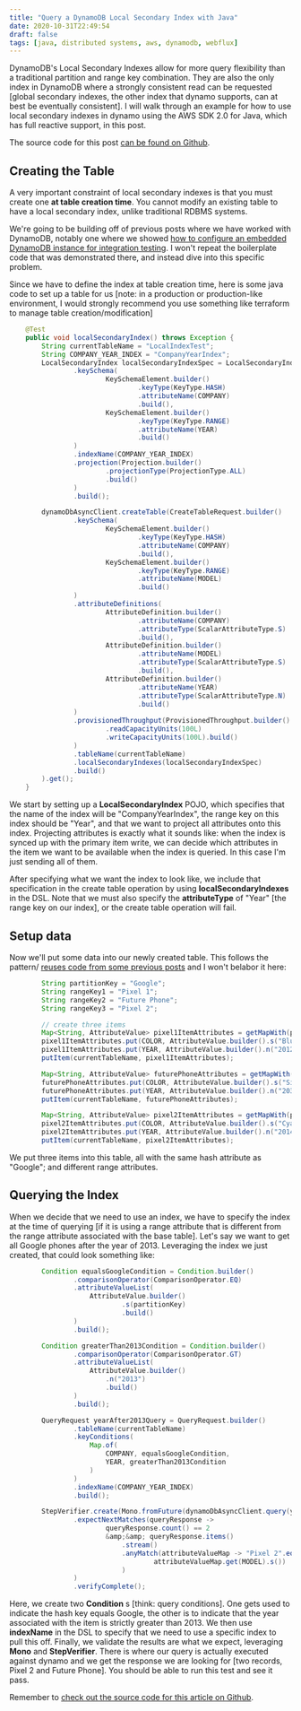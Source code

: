 ```yaml
---
title: "Query a DynamoDB Local Secondary Index with Java"
date: 2020-10-31T22:49:54
draft: false
tags: [java, distributed systems, aws, dynamodb, webflux]
---
```


DynamoDB's Local Secondary Indexes allow for more query flexibility than a traditional partition and range key combination. They are also the only index in DynamoDB where a strongly consistent read can be requested \[global secondary indexes, the other index that dynamo supports, can at best be eventually consistent\]. I will walk through an example for how to use local secondary indexes in dynamo using the AWS SDK 2.0 for Java, which has full reactive support, in this post.

The source code for this post [can be found on Github](https://github.com/nfisher23/webflux-and-dynamo/blob/master/src/test/java/com/nickolasfisher/reactivedynamo/PhoneServiceTest.java#L338).

## Creating the Table

A very important constraint of local secondary indexes is that you must create one **at table creation time**. You cannot modify an existing table to have a local secondary index, unlike traditional RDBMS systems.

We're going to be building off of previous posts where we have worked with DynamoDB, notably one where we showed [how to configure an embedded DynamoDB instance for integration testing](https://nickolasfisher.com/blog/configuring-an-in-memory-dynamodb-instance-with-java-for-integration-testing). I won't repeat the boilerplate code that was demonstrated there, and instead dive into this specific problem.

Since we have to define the index at table creation time, here is some java code to set up a table for us \[note: in a production or production-like environment, I would strongly recommend you use something like terraform to manage table creation/modification\]

```java
    @Test
    public void localSecondaryIndex() throws Exception {
        String currentTableName = "LocalIndexTest";
        String COMPANY_YEAR_INDEX = "CompanyYearIndex";
        LocalSecondaryIndex localSecondaryIndexSpec = LocalSecondaryIndex.builder()
                .keySchema(
                        KeySchemaElement.builder()
                                .keyType(KeyType.HASH)
                                .attributeName(COMPANY)
                                .build(),
                        KeySchemaElement.builder()
                                .keyType(KeyType.RANGE)
                                .attributeName(YEAR)
                                .build()
                )
                .indexName(COMPANY_YEAR_INDEX)
                .projection(Projection.builder()
                        .projectionType(ProjectionType.ALL)
                        .build()
                )
                .build();

        dynamoDbAsyncClient.createTable(CreateTableRequest.builder()
                .keySchema(
                        KeySchemaElement.builder()
                                .keyType(KeyType.HASH)
                                .attributeName(COMPANY)
                                .build(),
                        KeySchemaElement.builder()
                                .keyType(KeyType.RANGE)
                                .attributeName(MODEL)
                                .build()
                )
                .attributeDefinitions(
                        AttributeDefinition.builder()
                                .attributeName(COMPANY)
                                .attributeType(ScalarAttributeType.S)
                                .build(),
                        AttributeDefinition.builder()
                                .attributeName(MODEL)
                                .attributeType(ScalarAttributeType.S)
                                .build(),
                        AttributeDefinition.builder()
                                .attributeName(YEAR)
                                .attributeType(ScalarAttributeType.N)
                                .build()
                )
                .provisionedThroughput(ProvisionedThroughput.builder()
                        .readCapacityUnits(100L)
                        .writeCapacityUnits(100L).build()
                )
                .tableName(currentTableName)
                .localSecondaryIndexes(localSecondaryIndexSpec)
                .build()
        ).get();
    }

```

We start by setting up a **LocalSecondaryIndex** POJO, which specifies that the name of the index will be "CompanyYearIndex", the range key on this index should be "Year", and that we want to project all attributes onto this index. Projecting attributes is exactly what it sounds like: when the index is synced up with the primary item write, we can decide which attributes in the item we want to be available when the index is queried. In this case I'm just sending all of them.

After specifying what we want the index to look like, we include that specification in the create table operation by using **localSecondaryIndexes** in the DSL. Note that we must also specify the **attributeType** of "Year" \[the range key on our index\], or the create table operation will fail.

## Setup data

Now we'll put some data into our newly created table. This follows the pattern/ [reuses code from some previous posts](https://nickolasfisher.com/blog/querying-dynamodb-in-java-with-the-aws-sdk-20) and I won't belabor it here:

```java
        String partitionKey = "Google";
        String rangeKey1 = "Pixel 1";
        String rangeKey2 = "Future Phone";
        String rangeKey3 = "Pixel 2";

        // create three items
        Map<String, AttributeValue> pixel1ItemAttributes = getMapWith(partitionKey, rangeKey1);
        pixel1ItemAttributes.put(COLOR, AttributeValue.builder().s("Blue").build());
        pixel1ItemAttributes.put(YEAR, AttributeValue.builder().n("2012").build());
        putItem(currentTableName, pixel1ItemAttributes);

        Map<String, AttributeValue> futurePhoneAttributes = getMapWith(partitionKey, rangeKey2);
        futurePhoneAttributes.put(COLOR, AttributeValue.builder().s("Silver").build());
        futurePhoneAttributes.put(YEAR, AttributeValue.builder().n("2030").build());
        putItem(currentTableName, futurePhoneAttributes);

        Map<String, AttributeValue> pixel2ItemAttributes = getMapWith(partitionKey, rangeKey3);
        pixel2ItemAttributes.put(COLOR, AttributeValue.builder().s("Cyan").build());
        pixel2ItemAttributes.put(YEAR, AttributeValue.builder().n("2014").build());
        putItem(currentTableName, pixel2ItemAttributes);

```

We put three items into this table, all with the same hash attribute as "Google"; and different range attributes.

## Querying the Index

When we decide that we need to use an index, we have to specify the index at the time of querying \[if it is using a range attribute that is different from the range attribute associated with the base table\]. Let's say we want to get all Google phones after the year of 2013. Leveraging the index we just created, that could look something like:

```java
        Condition equalsGoogleCondition = Condition.builder()
                .comparisonOperator(ComparisonOperator.EQ)
                .attributeValueList(
                    AttributeValue.builder()
                            .s(partitionKey)
                            .build()
                )
                .build();

        Condition greaterThan2013Condition = Condition.builder()
                .comparisonOperator(ComparisonOperator.GT)
                .attributeValueList(
                    AttributeValue.builder()
                        .n("2013")
                        .build()
                )
                .build();

        QueryRequest yearAfter2013Query = QueryRequest.builder()
                .tableName(currentTableName)
                .keyConditions(
                    Map.of(
                        COMPANY, equalsGoogleCondition,
                        YEAR, greaterThan2013Condition
                    )
                )
                .indexName(COMPANY_YEAR_INDEX)
                .build();

        StepVerifier.create(Mono.fromFuture(dynamoDbAsyncClient.query(yearAfter2013Query)))
                .expectNextMatches(queryResponse ->
                        queryResponse.count() == 2
                        &amp;&amp; queryResponse.items()
                            .stream()
                            .anyMatch(attributeValueMap -> "Pixel 2".equals(
                                    attributeValueMap.get(MODEL).s())
                            )
                )
                .verifyComplete();

```

Here, we create two **Condition** s \[think: query conditions\]. One gets used to indicate the hash key equals Google, the other is to indicate that the year associated with the item is strictly greater than 2013. We then use **indexName** in the DSL to specify that we need to use a specific index to pull this off. Finally, we validate the results are what we expect, leveraging **Mono** and **StepVerifier**. There is where our query is actually executed against dynamo and we get the response we are looking for \[two records, Pixel 2 and Future Phone\]. You should be able to run this test and see it pass.

Remember to [check out the source code for this article on Github](https://github.com/nfisher23/webflux-and-dynamo/blob/master/src/test/java/com/nickolasfisher/reactivedynamo/PhoneServiceTest.java#L338).
